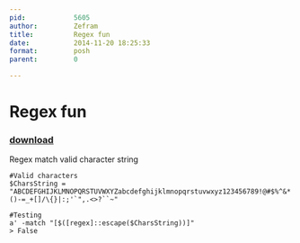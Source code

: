 ```yaml
---
pid:            5605
author:         Zefram
title:          Regex fun
date:           2014-11-20 18:25:33
format:         posh
parent:         0

---
```


# Regex fun

### [download](//scripts/5605.ps1)

Regex match valid character string	

```posh
#Valid characters
$CharsString = "ABCDEFGHIJKLMNOPQRSTUVWXYZabcdefghijklmnopqrstuvwxyz123456789!@#$%^&*()-=_+[]/\{}|:;'`",.<>?``~"

#Testing
a' -match "[$([regex]::escape($CharsString))]"
> False
```

